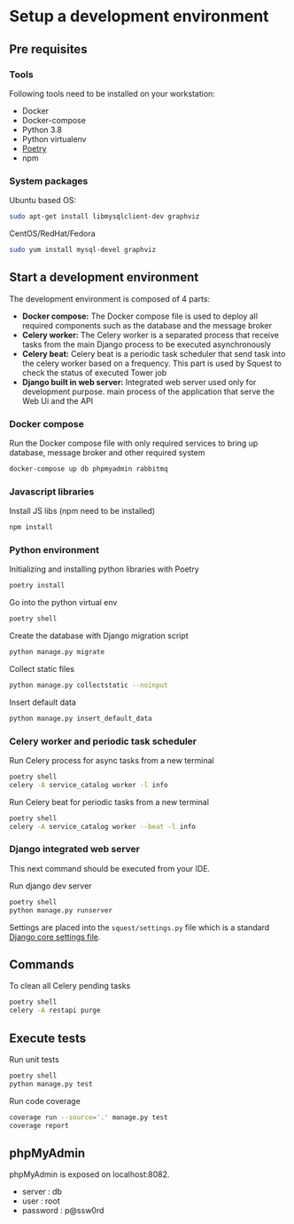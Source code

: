# Setup a development environment

## Pre requisites

### Tools

Following tools need to be installed on your workstation:

- Docker
- Docker-compose
- Python 3.8
- Python virtualenv
- [Poetry](https://python-poetry.org/)
- npm

### System packages

Ubuntu based OS:
```bash
sudo apt-get install libmysqlclient-dev graphviz
```

CentOS/RedHat/Fedora
```bash
sudo yum install mysql-devel graphviz
```

## Start a development environment

The development environment is composed of 4 parts:

- **Docker compose:** The Docker compose file is used to deploy all required components such as the database and the message broker
- **Celery worker:** The Celery worker is a separated process that receive tasks from the main Django process to be executed asynchronously
- **Celery beat:** Celery beat is a periodic task scheduler that send task into the celery worker based on a frequency. This part is used by Squest to check the status of executed Tower job
- **Django built in web server:** Integrated web server used only for development purpose. main process of the application that serve the Web Ui and the API

### Docker compose

Run the Docker compose file with only required services to bring up database, message broker and other required system
```bash
docker-compose up db phpmyadmin rabbitmq
```

### Javascript libraries

Install JS libs (npm need to be installed)
```bash
npm install
```

### Python environment

Initializing and installing python libraries with Poetry
```bash
poetry install
```

Go into the python virtual env
```bash
poetry shell
```

Create the database with Django migration script
```bash
python manage.py migrate
```

Collect static files
```bash
python manage.py collectstatic --noinput
```

Insert default data
```bash
python manage.py insert_default_data
```

### Celery worker and periodic task scheduler

Run Celery process for async tasks from a new terminal
```bash
poetry shell
celery -A service_catalog worker -l info
```

Run Celery beat for periodic tasks from a new terminal
```bash
poetry shell
celery -A service_catalog worker --beat -l info
```

### Django integrated web server

This next command should be executed from your IDE.

Run django dev server
```bash
poetry shell
python manage.py runserver
```

Settings are placed into the `squest/settings.py` file which is a standard [Django core settings file](https://docs.djangoproject.com/en/3.1/ref/settings/).

## Commands

To clean all Celery pending tasks
```bash
poetry shell
celery -A restapi purge
```

## Execute tests

Run unit tests
```bash
poetry shell
python manage.py test
```

Run code coverage
```bash
coverage run --source='.' manage.py test
coverage report
```

## phpMyAdmin

phpMyAdmin is exposed on localhost:8082.

- server : db
- user : root
- password : p@ssw0rd
